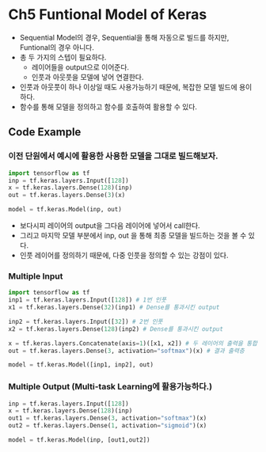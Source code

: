 # Ch5 Funtional Model of Keras
* Sequential Model의 경우, Sequential을 통해 자동으로 빌드를 하지만, Funtional의 경우 아니다.
* 총 두 가지의 스텝이 필요하다.
    + 레이어들을 output으로 이어준다.
    + 인풋과 아웃풋을 모델에 넣어 연결한다.
* 인풋과 아웃풋이 하나 이상일 때도 사용가능하기 때문에, 복잡한 모델 빌드에 용이하다.
* 함수를 통해 모델을 정의하고 함수를 호출하여 활용할 수 있다.

## Code Example
### 이전 단원에서 예시에 활용한 사용한 모델을 그대로 빌드해보자.
```python
import tensorflow as tf
inp = tf.keras.layers.Input([128])
x = tf.keras.layers.Dense(128)(inp)
out = tf.keras.layers.Dense(3)(x)

model = tf.keras.Model(inp, out)
```
* 보다시피 레이어의 output을 그다음 레이어에 넣어서 call한다.
* 그리고 마지막 모델 부분에서 inp, out 을 통해 최종 모델을 빌드하는 것을 볼 수 있다.
* 인풋 레이어를 정의하기 때문에, 다중 인풋을 정의할 수 있는 강점이 있다.

### Multiple Input
```python
import tensorflow as tf
inp1 = tf.keras.layers.Input([128]) # 1번 인풋
x1 = tf.keras.layers.Dense(32)(inp1) # Dense를 통과시킨 output

inp2 = tf.keras.layers.Input([32]) # 2번 인풋
x2 = tf.keras.layers.Dense(128)(inp2) # Dense를 통과시킨 output

x = tf.keras.layers.Concatenate(axis=1)([x1, x2]) # 두 레이어의 출력을 통합
out = tf.keras.layers.Dense(3, activation="softmax")(x) # 결과 출력층

model = tf.keras.Model([inp1, inp2], out)
```

### Multiple Output (Multi-task Learning에 활용가능하다.)
```python
inp = tf.keras.layers.Input([128])
x = tf.keras.layers.Dense(128)(inp)
out1 = tf.keras.layers.Dense(3, activation="softmax")(x)
out2 = tf.keras.layers.Dense(1, activation="sigmoid")(x)

model = tf.keras.Model(inp, [out1,out2])
```
